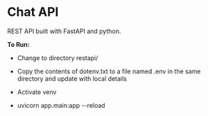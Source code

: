 # Chat API

REST API built with FastAPI and python.

**To Run:**

* Change to directory restapi/

* Copy the contents of dotenv.txt to a file named .env in the same directory and update with local details

* Activate venv

* uvicorn app.main:app --reload  

